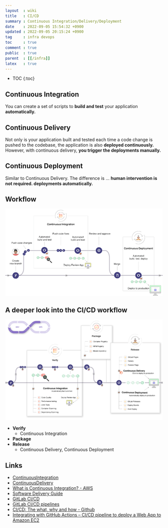 ```yaml
---
layout  : wiki
title   : CI/CD
summary : Continuous Integration/Delivery/Deployment
date    : 2022-09-05 15:54:32 +0900
updated : 2022-09-05 20:15:24 +0900
tag     : infra devops
toc     : true
comment : true
public  : true
parent  : [[/infra]]
latex   : true
---
```

* TOC
{:toc}
 
## Continuous Integration

You can create a set of scripts to __build and test__ your application __automatically.__

## Continuous Delivery

Not only is your application built and tested each time a code change is pushed to the codebase, the application is also __deployed continuously.__ However, with continuous delivery, __you trigger the deployments manually.__

## Continuous Deployment

Similar to Continuous Delivery. The difference is … __human intervention is not required. deployments automatically.__

## Workflow

![](/resource/wiki/infra-ci-cd/cicd.png)

## A deeper look into the CI/CD workflow

![](/resource/wiki/infra-ci-cd/cicd-devops.png)

- __Verify__
  - Continuous Integration
- __Package__
- __Release__
  - Continuous Delivery, Continuous Deployment

## Links

- [ContinuousIntegration](https://martinfowler.com/articles/continuousIntegration.html)
- [ContinuousDelivery](https://martinfowler.com/bliki/ContinuousDelivery.html)
- [What is Continuous Integration? - AWS](https://aws.amazon.com/ko/devops/continuous-integration/)
- [Software Delivery Guide](https://martinfowler.com/delivery.html)
- [GitLab CI/CD](https://docs.gitlab.com/ee/ci/)
- [GitLab CI/CD pipelines](https://docs.gitlab.com/ee/ci/pipelines/)
- [CI/CD: The what, why and how - Github](https://resources.github.com/ci-cd/)
- [Integrating with GitHub Actions – CI/CD pipeline to deploy a Web App to Amazon EC2](https://aws.amazon.com/ko/blogs/devops/integrating-with-github-actions-ci-cd-pipeline-to-deploy-a-web-app-to-amazon-ec2/)